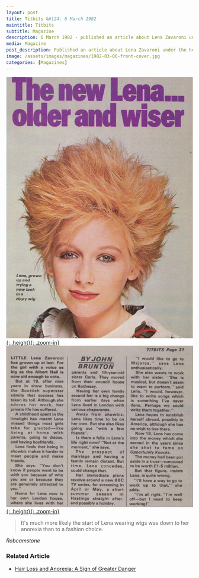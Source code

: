```yaml
---
layout: post
title: Titbits &#124; 6 March 1982
maintitle: Titbits
subtitle: Magazine
description: 6 March 1982 - published an article about Lena Zavaroni under the heading The New Lena... older and wiser.
media: Magazine
post_description: Published an article about Lena Zavaroni under the heading The New Lena... older and wiser.
image: /assets/images/magazines/1982-03-06-front-cover.jpg
categories: [Magazines]
---
```


[![](/assets/images/magazines/1982-03-06-front-cover.jpg){: .height}{: .zoom-in}](/assets/images/magazines/1982-03-06-front-cover.jpg)
[![](/assets/images/magazines/1982-03-06-titbits-inside.jpg){: .height}{: .zoom-in}](/assets/images/magazines/1982-03-06-titbits-inside.jpg)

> It's much more likely the start of Lena wearing wigs was down to her anorexia than to a fashion choice.

<cite>Robcamstone</cite>

### Related Article
* [Hair Loss and Anorexia: A Sign of Greater Danger](https://www.edcatalogue.com/hair-loss-and-anorexia-a-sign-of-greater-danger)

<style>
.height {width:auto; height:393.7px;}
</style>

